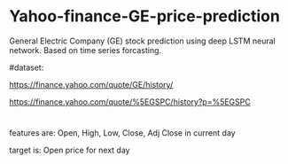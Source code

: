 # Yahoo-finance-GE-price-prediction

General Electric Company (GE) stock prediction using deep LSTM neural network.
Based on time series forcasting.

#dataset: 
        
https://finance.yahoo.com/quote/GE/history/

https://finance.yahoo.com/quote/%5EGSPC/history?p=%5EGSPC
         
         
#
features are: Open, High, Low, Close, Adj Close in current day

target is: Open price for next day

